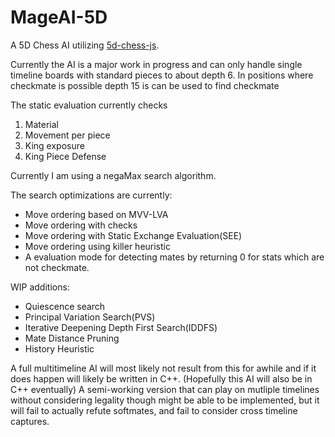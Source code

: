 # MageAI-5D
A 5D Chess AI utilizing [5d-chess-js](https://gitlab.com/alexbay218/5d-chess-js).

Currently the AI is a major work in progress and can only handle single timeline boards with standard pieces to about depth 6. In positions where checkmate is possible depth 15 is can be used to find checkmate

The static evaluation currently checks
1. Material
2. Movement per piece
3. King exposure
4. King Piece Defense

Currently I am using a negaMax search algorithm. 

The search optimizations are currently:
- Move ordering based on MVV-LVA
- Move ordering with checks
- Move ordering with Static Exchange Evaluation(SEE)
- Move ordering using killer heuristic
- A evaluation mode for detecting mates by returning 0 for stats which are not checkmate.

WIP additions:
- Quiescence search
- Principal Variation Search(PVS)
- Iterative Deepening Depth First Search(IDDFS)
- Mate Distance Pruning
- History Heuristic

A full multitimeline AI will most likely not result from this for awhile and if it does happen will likely be written in C++. (Hopefully this AI will also be in C++ eventually)
A semi-working version that can play on mutliple timelines without considering legality though might be able to be implemented, but it will fail to actually refute softmates, and fail to consider cross timeline captures.
